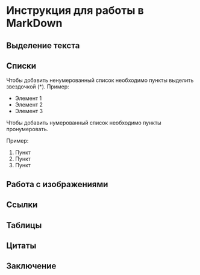# Инструкция для работы в MarkDown

## Выделение текста

## Списки
Чтобы добавить ненумерованный список необходимо пункты выделить звездочкой (*). Пример:
* Элемент 1
* Элемент 2
* Элемент 3

Чтобы добавить нумерованный список необходимо пункты пронумеровать.

Пример:
1. Пункт
2. Пункт
3. Пункт

## Работа с изображениями

## Ссылки

## Таблицы

## Цитаты

## Заключение